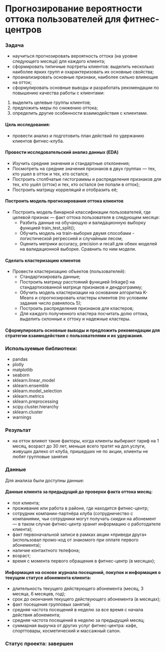 # Прогнозирование вероятности оттока пользователей для фитнес-центров
### Задача
- научиться прогнозировать вероятность оттока (на уровне следующего месяца) для каждого клиента;
- сформировать типичные портреты клиентов: выделить несколько наиболее ярких групп и охарактеризовать их основные свойства;
- проанализировать основные признаки, наиболее сильно влияющие на отток;
- сформулировать основные выводы и разработать рекомендации по повышению качества работы с клиентами:
1) выделить целевые группы клиентов;
2) предложить меры по снижению оттока;
3) определить другие особенности взаимодействия с клиентами.

#### Цель исследования: 
- провести анализ и подготовить план действий по удержанию клиентов фитнес-клуба.

#### Провести исследовательский анализ данных (EDA)
- Изучить средние значения и стандартные отклонения;
- Посмотреть на средние значения признаков в двух группах — тех, кто ушел в отток и тех, кто остался;
- Построить столбчатые гистограммы и распределения признаков для тех, кто ушёл (отток) и тех, кто остался (не попали в отток);
- Построить матрицу корреляций и отобразить её;
#### Построить модель прогнозирования оттока клиентов
- Построить модель бинарной классификации пользователей, где целевой признак — факт оттока пользователя в следующем месяце:
    * Разбить данные на обучающую и валидационную выборку функцией train_test_split();
    * Обучить модель на train-выборке двумя способами - логистической регрессией и случайным лесом;
    * Оценить метрики accuracy, precision и recall для обеих моделей на валидационной выборке. Сравнить по ним модели.
#### Сделать кластеризацию клиентов
- Провести кластеризацию объектов (пользователей):
    * Стандартизировать данные;
    * Построить матрицу расстояний функцией linkage() на стандартизованной матрице признаков и дендрограмму;
    * Обучить модель кластеризации на основании алгоритма K-Means и спрогнозировать кластеры клиентов (по условиям задания число равнялось 5);
    * Построить распределения признаков для кластеров;
    * Для каждого полученного кластера посчитать долю оттока, выделить склонные к оттоку и надежные кластеры.
#### Сформулировать основные выводы и предложить рекомендации для стратегии взаимодействия с пользователями и их удержания.

### Используемые библиотеки:
- pandas
- plotly
- matplotlib
- seaborn
- sklearn.linear_model
- sklearn.ensemble
- sklearn.model_selection
- sklearn.metrics
- sklearn.preprocessing
- scipy.cluster.hierarchy
- sklearn.cluster
- warnings

### Результат
- на отток влияют такие факторы, когда клиенты выбирают тариф на 1 месяц, возраст до 30 лет, меньше всего тратят на доп.услуги, живущих далеко от клуба, пришедших не по акции, клиенты не любят групповые занятия

### Данные
Для анализа были доступны данные:
#### Данные клиента за предыдущий до проверки факта оттока месяц:
- пол клиента;
- проживание или работа в районе, где находится фитнес-центр;
- сотрудник компании-партнёра клуба (сотрудничество с компаниями, чьи сотрудники могут получать скидки на абонемент — в таком случае фитнес-центр хранит информацию о работодателе клиента);
- факт первоначальной записи в рамках акции «приведи друга» (использовал промо-код от знакомого при оплате первого абонемента);
- наличие контактного телефона;
- возраст;
- время с момента первого обращения в фитнес-центр (в месяцах);
#### Информация на основе журнала посещений, покупок и информация о текущем статусе абонемента клиента:
- длительность текущего действующего абонемента (месяц, 3 месяца, 6 месяцев, год);
- срок до окончания текущего действующего абонемента (в месяцах);
- факт посещения групповых занятий;
- средняя частота посещений в неделю за все время с начала действия абонемента;
- средняя частота посещений в неделю за предыдущий месяц;
- суммарная выручка от других услуг фитнес-центра: кафе, спорттовары, косметический и массажный салон.

### Статус проекта: завершен

